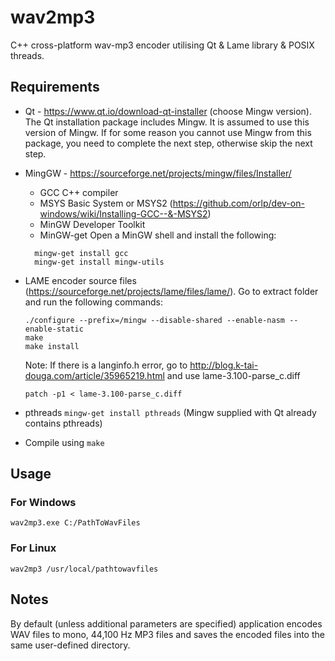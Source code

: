 # wav2mp3
C++ cross-platform wav-mp3 encoder utilising Qt &amp; Lame library &amp; POSIX threads.

## Requirements
*  Qt - https://www.qt.io/download-qt-installer (choose Mingw version). The Qt installation package includes Mingw.
   It is assumed to use this version of Mingw. If for some reason you cannot use Mingw from this package, you need 
   to complete the next step, otherwise skip the next step.
*  MingGW - https://sourceforge.net/projects/mingw/files/Installer/
   *  GCC C++ compiler
   *  MSYS Basic System or MSYS2 (https://github.com/orlp/dev-on-windows/wiki/Installing-GCC--&-MSYS2)
   *  MinGW Developer Toolkit
   *  MinGW-get
   Open a MinGW shell and install the following:
   ```
	 mingw-get install gcc
	 mingw-get install mingw-utils
	 ```

*  LAME encoder source files (https://sourceforge.net/projects/lame/files/lame/).
   Go to extract folder and run the following commands:
     ```
     ./configure --prefix=/mingw --disable-shared --enable-nasm --enable-static
     make
     make install
     ```
     Note: If there is a langinfo.h error, go to http://blog.k-tai-douga.com/article/35965219.html and use lame-3.100-parse_c.diff
     ```
     patch -p1 < lame-3.100-parse_c.diff
     ```
     
* pthreads ```mingw-get install pthreads``` (Mingw supplied with Qt already contains pthreads)

*  Compile using `make` 

## Usage
### For Windows
   `wav2mp3.exe C:/PathToWavFiles`
   
### For Linux
   `wav2mp3 /usr/local/pathtowavfiles`

## Notes
By default (unless additional parameters are specified) application encodes WAV files to mono, 44,100 Hz MP3 files and saves the encoded files into the same user-defined directory.
